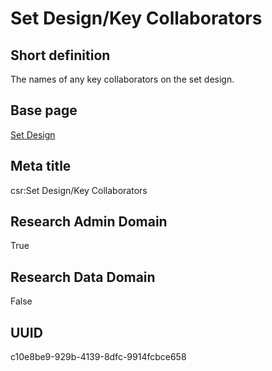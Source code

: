 # Set Design/Key Collaborators
## Short definition
The names of any key collaborators on the set design.
## Base page
[Set Design](../../Objects/Set%20Design.md)
## Meta title
csr:Set Design/Key Collaborators
## Research Admin Domain
True
## Research Data Domain
False
## UUID
c10e8be9-929b-4139-8dfc-9914fcbce658

